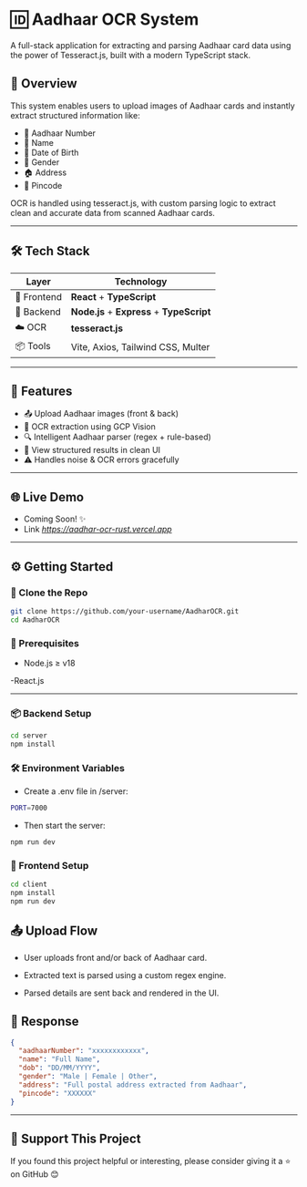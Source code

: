 # 🆔 Aadhaar OCR System

A full-stack application for extracting and parsing Aadhaar card data using the power of Tesseract.js, built with a modern TypeScript stack.

## 🚀 Overview

This system enables users to upload images of Aadhaar cards and instantly extract structured information like:

- 🔢 Aadhaar Number  
- 👤 Name  
- 🎂 Date of Birth  
- 🚻 Gender  
- 🏠 Address  
- 📮 Pincode  

OCR is handled using tesseract.js, with custom parsing logic to extract clean and accurate data from scanned Aadhaar cards.

---

## 🛠️ Tech Stack

| Layer       | Technology                       |
|-------------|----------------------------------|
| 🔧 Frontend | **React** + **TypeScript**       |
| 🔧 Backend  | **Node.js** + **Express** + **TypeScript** |
| ☁️ OCR      | **tesseract.js**      |
| 📦 Tools    | Vite, Axios, Tailwind CSS, Multer |

---

## 📸 Features

- 📤 Upload Aadhaar images (front & back)
- 🤖 OCR extraction using GCP Vision
- 🔍 Intelligent Aadhaar parser (regex + rule-based)
- 📄 View structured results in clean UI
- ⚠️ Handles noise & OCR errors gracefully

---

## 🌐 Live Demo

- Coming Soon! ✨  
- Link *https://aadhar-ocr-rust.vercel.app*

---

## ⚙️ Getting Started

### 🔽 Clone the Repo

```bash
git clone https://github.com/your-username/AadharOCR.git
cd AadharOCR

```

### 🧪 Prerequisites

- Node.js ≥ v18

-React.js

---

### 📦 Backend Setup

```bash
cd server
npm install
```

### 🛠️ Environment Variables

- Create a .env file in /server:

```bash
PORT=7000


```

- Then start the server:
```bash
npm run dev

```

### 🎨 Frontend Setup
```bash
cd client
npm install
npm run dev
```

## 📤 Upload Flow
 - User uploads front and/or back of Aadhaar card.

 - Extracted text is parsed using a custom regex engine.

- Parsed details are sent back and rendered in the UI.

## 📄 Response

```json
{
  "aadhaarNumber": "xxxxxxxxxxxx",
  "name": "Full Name",
  "dob": "DD/MM/YYYY",
  "gender": "Male | Female | Other",
  "address": "Full postal address extracted from Aadhaar",
  "pincode": "XXXXXX"
}

```


---

## 🌟 Support This Project



If you found this project helpful or interesting, please consider giving it a ⭐ on GitHub  😊

